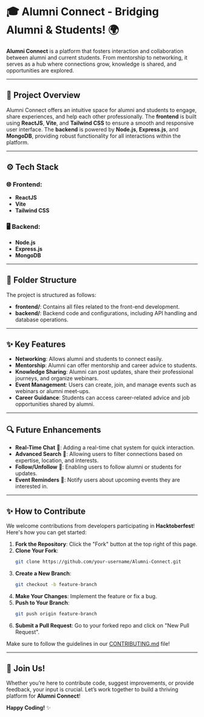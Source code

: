 
# 🎓 **Alumni Connect - Bridging Alumni & Students!** 🌍

**Alumni Connect** is a platform that fosters interaction and collaboration between alumni and current students. From mentorship to networking, it serves as a hub where connections grow, knowledge is shared, and opportunities are explored.

---

## 🚀 **Project Overview**

Alumni Connect offers an intuitive space for alumni and students to engage, share experiences, and help each other professionally. The **frontend** is built using **ReactJS**, **Vite**, and **Tailwind CSS** to ensure a smooth and responsive user interface. The **backend** is powered by **Node.js**, **Express.js**, and **MongoDB**, providing robust functionality for all interactions within the platform.

---

## ⚙️ **Tech Stack**

### 🌐 Frontend:
- **ReactJS**  
- **Vite**  
- **Tailwind CSS**  

### 🖥️ Backend:
- **Node.js**  
- **Express.js**  
- **MongoDB**  

---

## 📁 **Folder Structure**

The project is structured as follows:
- **frontend/**: Contains all files related to the front-end development.
- **backend/**: Backend code and configurations, including API handling and database operations.

---

## ✨ **Key Features**

- **Networking**: Allows alumni and students to connect easily.
- **Mentorship**: Alumni can offer mentorship and career advice to students.
- **Knowledge Sharing**: Alumni can post updates, share their professional journeys, and organize webinars.
- **Event Management**: Users can create, join, and manage events such as webinars or alumni meet-ups.
- **Career Guidance**: Students can access career-related advice and job opportunities shared by alumni.

---

## 🔍 **Future Enhancements**

- **Real-Time Chat** 💬: Adding a real-time chat system for quick interaction.
- **Advanced Search** 🔎: Allowing users to filter connections based on expertise, location, and interests.
- **Follow/Unfollow** 👥: Enabling users to follow alumni or students for updates.
- **Event Reminders** 📅: Notify users about upcoming events they are interested in.

---

## ✨ **How to Contribute**

We welcome contributions from developers participating in **Hacktoberfest**! Here's how you can get started:

1. **Fork the Repository**: Click the "Fork" button at the top right of this page.
2. **Clone Your Fork**:  
   ```bash
   git clone https://github.com/your-username/Alumni-Connect.git
   ```
3. **Create a New Branch**:  
   ```bash
   git checkout -b feature-branch
   ```
4. **Make Your Changes**: Implement the feature or fix a bug.
5. **Push to Your Branch**:  
   ```bash
   git push origin feature-branch
   ```
6. **Submit a Pull Request**: Go to your forked repo and click on "New Pull Request".

Make sure to follow the guidelines in our [CONTRIBUTING.md](./CONTRIBUTING.md) file!

---

## 🎉 **Join Us!**

Whether you’re here to contribute code, suggest improvements, or provide feedback, your input is crucial. Let’s work together to build a thriving platform for **Alumni Connect**!

**Happy Coding!** ✨


